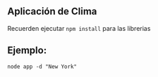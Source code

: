 ## Aplicación de Clima


Recuerden ejecutar ```npm install``` para las librerias


## Ejemplo:
```
node app -d "New York"
```